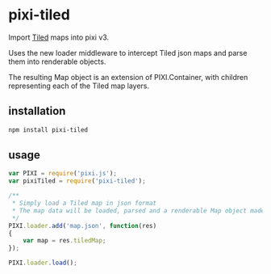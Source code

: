 # pixi-tiled

Import [Tiled](http://www.mapeditor.org/) maps into pixi v3.

Uses the new loader middleware to intercept Tiled json maps and parse them into renderable objects.

The resulting Map object is an extension of PIXI.Container, with children representing each of the Tiled map layers.

## installation

```sh
npm install pixi-tiled
```

## usage

```js
var PIXI = require('pixi.js');
var pixiTiled = require('pixi-tiled');

/**
 * Simply load a Tiled map in json format
 * The map data will be loaded, parsed and a renderable Map object made available on res.tiledMap
 */
PIXI.loader.add('map.json', function(res)
{
    var map = res.tiledMap;
});

PIXI.loader.load();
```
